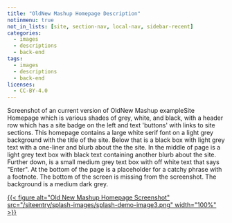 ```yaml
---
title: "OldNew Mashup Homepage Description"
notinmenu: true
not_in_lists: [site, section-nav, local-nav, sidebar-recent]
categories:
  - images
  - descriptions
  - back-end
tags:
  - images
  - descriptions
  - back-end
licenses:
  - CC-BY-4.0
---
```


Screenshot of an current version of OldNew Mashup exampleSite Homepage
which is various shades of grey, white, and black, with a header row
which has a site badge on the left and text 'buttons' with links to site
sections.  This homepage contains a large white serif font on a light
grey background with the title of the site.  Below that is a black box
with light grey text with a one-liner and blurb about the the site. In
the middle of page is a light grey text box with black text containing
another blurb about the site.  Further down, is a small medium grey
text box with off white text that says "Enter".  At the bottom of the
page is a placeholder for a catchy phrase with a footnote.  The
bottom of the screen is missing from the screenshot.  The background is
a medium dark grey.

[{{< figure alt="Old New Mashup Homepage Screenshot" src="/siteentry/splash-images/splash-demo-image3.png"
width="100%" >}}](/siteentry/splash-images/oldnew-mashup-homepage-description)
